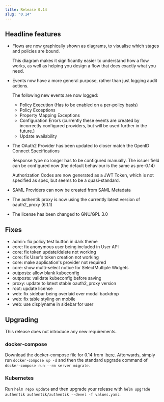 ```yaml
---
title: Release 0.14
slug: "0.14"
---
```


## Headline features

-   Flows are now graphically shown as diagrams, to visualise which stages and policies are bound.

    This diagram makes it significantly easier to understand how a flow works, as well as helping you design a flow that does exactly what you need.

-   Events now have a more general purpose, rather than just logging audit actions.

    The following new events are now logged:

    -   Policy Execution (Has to be enabled on a per-policy basis)
    -   Policy Exceptions
    -   Property Mapping Exceptions
    -   Configuration Errors (currently these events are created by incorrectly configured providers, but will be used further in the future.)
    -   Update availability

-   The OAuth2 Provider has been updated to closer match the OpenID Connect Specifications

    Response type no longer has to be configured manually. The issuer field can be configured now (the default behaviour is the same as pre-0.14)

    Authorization Codes are now generated as a JWT Token, which is not specified as spec, but seems to be a quasi-standard.

-   SAML Providers can now be created from SAML Metadata
-   The authentik proxy is now using the currently latest version of oauth2_proxy (6.1.1)
-   The license has been changed to GNU/GPL 3.0

## Fixes

-   admin: fix policy test button in dark theme
-   core: fix anonymous user being included in User API
-   core: fix token update/delete not working
-   core: fix User's token creation not working
-   core: make application's provider not required
-   core: show multi-select notice for SelectMultiple Widgets
-   outposts: allow blank kubeconfig
-   outposts: validate kubeconfig before saving
-   proxy: update to latest stable oauth2_proxy version
-   root: update license
-   web: fix sidebar being overlaid over modal backdrop
-   web: fix table styling on mobile
-   web: use displyname in sidebar for user

## Upgrading

This release does not introduce any new requirements.

### docker-compose

Download the docker-compose file for 0.14 from  [here](https://goauthentik.io/version/0.14/docker-compose.yml). Afterwards, simply run `docker-compose up -d` and then the standard upgrade command of `docker-compose run --rm server migrate`.

### Kubernetes

Run `helm repo update` and then upgrade your release with `helm upgrade authentik authentik/authentik --devel -f values.yaml`.
